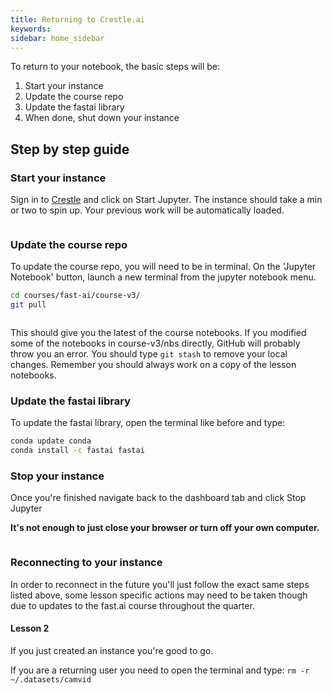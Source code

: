 ```yaml
---
title: Returning to Crestle.ai
keywords:
sidebar: home_sidebar
---
```


To return to your notebook, the basic steps will be:

1.  Start your instance
2.  Update the course repo
3.  Update the fastai library
4.  When done, shut down your instance

## Step by step guide

### Start your instance

Sign in to [Crestle](https://www.crestle.ai/) and click on Start Jupyter. The instance should take a min or two to spin up. Your previous work will be automatically loaded.

<img alt="" src="/images/crestle/start_jupyter.png" class="screenshot">

### Update the course repo

To update the course repo, you will need to be in terminal. On the 'Jupyter Notebook' button, launch a new terminal from the jupyter notebook menu.

```bash
cd courses/fast-ai/course-v3/
git pull
```

<img alt="" src="/images/crestle/git_pull.png" class="screenshot">

This should give you the latest of the course notebooks. If you modified some of the notebooks in course-v3/nbs directly, GitHub will probably throw you an error. You should type `git stash` to remove your local changes. Remember you should always work on a copy of the lesson notebooks.

### Update the fastai library

To update the fastai library, open the terminal like before and type:

```bash
conda update conda
conda install -c fastai fastai
```

### Stop your instance

Once you're finished navigate back to the dashboard tab and click Stop Jupyter

**It's not enough to just close your browser or turn off your own computer.**

<img alt="" src="/images/crestle/stop_jupyter.png" class="screenshot">

### Reconnecting to your instance

In order to reconnect in the future you'll just follow the exact same steps listed above, some lesson specific actions may need to be taken though due to updates to the fast.ai course throughout the quarter.

#### Lesson 2

If you just created an instance you're good to go.

If you are a returning user you need to open the terminal and type: `rm -r ~/.datasets/camvid`
